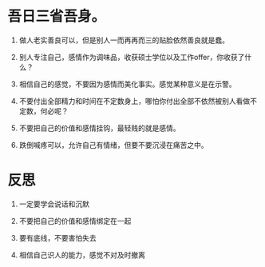 # 吾日三省吾身。

1. 做人老实善良可以，但是别人一而再再而三的贴脸依然善良就是蠢。

2. 别人专注自己，感情作为调味品，收获硕士学位以及工作offer，你收获了什么？

3. 相信自己的感觉，不要因为感情而美化事实。感觉某种意义是在示警。

4. 不要付出全部精力和时间在不定数身上，哪怕你付出全部不依然被别人看做不定数，何必呢？

5. 不要把自己的价值和感情挂钩，最轻贱的就是感情。

6. 跌倒喊疼可以，允许自己有情绪，但要不要沉浸在痛苦之中。

# 反思

1. 一定要学会说话和沉默

2. 不要把自己的价值和感情绑定在一起

3. 要有底线，不要害怕失去

4. 相信自己识人的能力，感觉不对及时撤离

